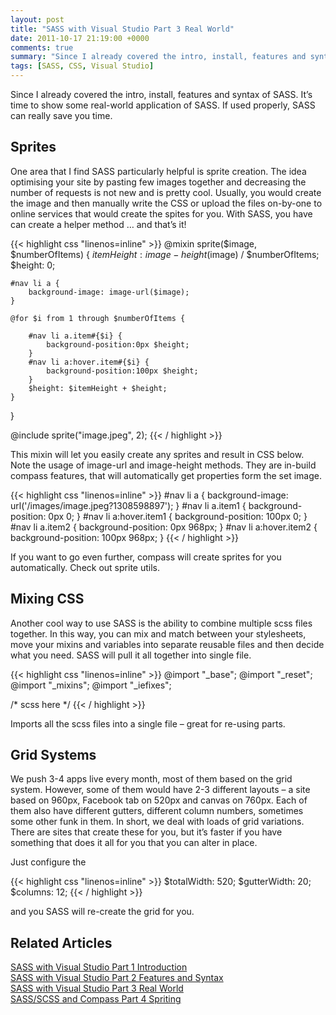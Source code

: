 ```yaml
---
layout: post
title: "SASS with Visual Studio Part 3 Real World"
date: 2011-10-17 21:19:00 +0000
comments: true
summary: "Since I already covered the intro, install, features and syntax of SASS. It’s time to show some real-world application of SASS. If used properly, SASS can really save you time."
tags: [SASS, CSS, Visual Studio]
---
```


Since I already covered the intro, install, features and syntax of SASS. It’s time to show some real-world application of SASS. If used properly, SASS can really save you time.
<!--more-->

Sprites
-------------------

One area that I find SASS particularly helpful is sprite creation. The idea optimising your site by pasting few images together and decreasing the number of requests is not new and is pretty cool. Usually, you would create the image and then manually write the CSS or upload the files on-by-one to online services that would create the spites for you. With SASS, you have can create a helper method … and that’s it!

{{< highlight css "linenos=inline" >}}
@mixin sprite($image, $numberOfItems) {
    $itemHeight: image-height($image) / $numberOfItems;
    $height: 0;
 
    #nav li a {
        background-image: image-url($image);
    }
 
    @for $i from 1 through $numberOfItems {
         
        #nav li a.item#{$i} {
            background-position:0px $height;
        }
        #nav li a:hover.item#{$i} {
            background-position:100px $height;
        }
        $height: $itemHeight + $height;
    }    
}
 
 
@include sprite("image.jpeg", 2);
{{< / highlight >}}

This mixin will let you easily create any sprites and result in CSS below. Note the usage of image-url and image-height methods. They are in-build compass features, that will automatically get properties form the set image.

{{< highlight css "linenos=inline" >}}
#nav li a {
  background-image: url('/images/image.jpeg?1308598897');
}
#nav li a.item1 {
  background-position: 0px 0;
}
#nav li a:hover.item1 {
  background-position: 100px 0;
}
#nav li a.item2 {
  background-position: 0px 968px;
}
#nav li a:hover.item2 {
  background-position: 100px 968px;
}
{{< / highlight >}}
 

If you want to go even further, compass will create sprites for you automatically. Check out sprite utils.

 

Mixing CSS
-------------------

Another cool way to use SASS is the ability to combine multiple scss files together. In this way, you can mix and match between your stylesheets, move your mixins and variables into separate reusable files and then decide what you need. SASS will pull it all together into single file.

{{< highlight css "linenos=inline" >}}
@import "_base";
@import "_reset";
@import "_mixins";
@import "_iefixes";
 
/* scss here */
{{< / highlight >}}
 

Imports all the scss files into a single file – great for re-using parts.

Grid Systems
-------------------

We push 3-4 apps live every month, most of them based on the grid system. However, some of them would have 2-3 different layouts – a site based on 960px, Facebook tab on 520px and canvas on 760px. Each of them also have different gutters, different column numbers, sometimes some other funk in them. In short, we deal with loads of grid variations. There are sites that create these for you, but it’s faster if you have something that does it all for you that you can alter in place.

Just configure the

{{< highlight css "linenos=inline" >}}
$totalWidth: 520;
$gutterWidth: 20;
$columns: 12;
{{< / highlight >}}

and you SASS will re-create the grid for you.

Related Articles
-------------------

[SASS with Visual Studio Part 1 Introduction](/introduction-to-sass-with-visual-studio/)<br/>
[SASS with Visual Studio Part 2 Features and Syntax](/sass-with-visual-studio-part-2-features-and-syntax/)<br/>
[SASS with Visual Studio Part 3 Real World](/sass-with-visual-studio-part-3-real-world/)<br/>
[SASS/SCSS and Compass Part 4 Spriting](/sass-part-4-spriting/)<br/>
